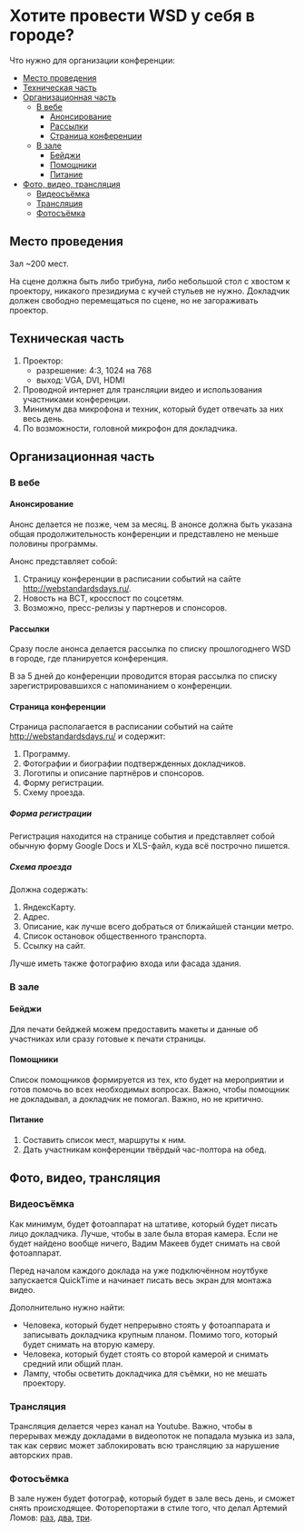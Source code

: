 # Хотите провести WSD у себя в городе?

Что нужно для организации конференции:

* [Место проведения](#Место-проведения)
* [Техническая часть](#Техническая-часть)
* [Организационная часть](#Организационная-часть)
    * [В вебе](#В-вебе)
        * [Анонсирование](#Анонсирование)
        * [Рассылки](#Рассылки) 
        * [Страница конференции](#Страница-конференции)
    * [В зале](#В-зале)
        * [Бейджи](#Бейджи)
        * [Помощники](#Помощники)
        * [Питание](#Питание)
* [Фото, видео, трансляция](#%D0%A4%D0%BE%D1%82%D0%BE-%D0%B2%D0%B8%D0%B4%D0%B5%D0%BE-%D1%82%D1%80%D0%B0%D0%BD%D1%81%D0%BB%D1%8F%D1%86%D0%B8%D1%8F)
    * [Видеосъёмка](#Видеосъёмка)   
    * [Трансляция](#Трансляция)
    * [Фотосъёмка](#Фотосъёмка)

## Место проведения 

Зал ~200 мест.

На сцене должна быть либо трибуна, либо небольшой стол с хвостом к проектору, никакого президиума с кучей стульев не нужно. Докладчик должен свободно перемещаться по сцене, но не загораживать проектор.

## Техническая часть

1. Проектор: 
      * разрешение: 4:3, 1024 на 768
      * выход: VGA, DVI, HDMI
2. Проводной интернет для трансляции видео и использования участниками конференции.
3. Минимум два микрофона  и техник, который будет отвечать за них весь день.
4. По возможности, головной микрофон для докладчика.

## Организационная часть

### В вебе

#### Анонсирование

Анонс делается не позже, чем за месяц. В анонсе должна быть указана общая продолжительность конференции и представлено не меньше половины программы.

Анонс представляет собой:

1. Страницу конференции в расписании событий на сайте http://webstandardsdays.ru/.
2. Новость на ВСТ, кросспост по соцсетям.
3. Возможно, пресс-релизы у партнеров и спонсоров.

#### Рассылки

Сразу после анонса делается рассылка по списку прошлогоднего WSD в городе, где планируется конференция. 

В за 5 дней до конференции проводится вторая рассылка по списку зарегистрировавшихся с напоминанием о конференции.

#### Страница конференции

Страница располагается в расписании событий на сайте http://webstandardsdays.ru/ и содержит: 

1. Программу.
2. Фотографии и биографии подтвержденных докладчиков.
3. Логотипы и описание партнёров и спонсоров.
4. Форму регистрации.
5. Схему проезда.


##### Форма регистрации

Регистрация находится на странице события и представляет собой обычную форму Google Docs и XLS-файл, куда всё построчно пишется.

##### Схема проезда

Должна содержать:

1. ЯндексКарту.
2. Адрес.
3. Описание, как лучше всего добраться от ближайшей станции метро.
4. Список остановок общественного транспорта.
5. Ссылку на сайт.

Лучше иметь также фотографию входа или фасада здания.

### В зале

#### Бейджи

Для печати бейджей можем предоставить макеты и данные об участниках или сразу готовые к печати страницы.

#### Помощники

Список помощников формируется из тех, кто будет на мероприятии и готов помочь во всех необходимых вопросах. Важно, чтобы помощник не докладывал, а докладчик не помогал. Важно, но не критично.

#### Питание

1. Составить список мест, маршруты к ним.
2. Дать участникам конференции твёрдый час-полтора на обед.

## Фото, видео, трансляция

### Видеосъёмка

Как минимум, будет фотоаппарат на штативе, который будет писать лицо докладчика. Лучше, чтобы в зале была вторая камера. Если не будет найдено вообще ничего, Вадим Макеев будет снимать на свой фотоаппарат.

Перед началом каждого доклада на уже подключённом ноутбуке запускается QuickTime и начинает писать весь экран для монтажа видео.

Дополнительно нужно найти:

* Человека, который будет непрерывно стоять у фотоаппарата и записывать докладчика крупным планом. Помимо того, который будет снимать на вторую камеру.
* Человека, который будет стоять со второй камерой и снимать средний или общий план.
* Лампу, чтобы осветить докладчика для съёмки, но не мешать проектору.

### Трансляция

Трансляция делается через канал на Youtube.
Важно, чтобы в перерывах между докладами в видеопоток не попадала музыка из зала, так как сервис может заблокировать всю трансляцию за нарушение авторских прав.

### Фотосъёмка

В зале нужен будет фотограф, который будет в зале весь день, и сможет снять происходящее. Фоторепортажи в стиле того, что делал Артемий Ломов: [раз](http://webhitech.ru/events/2012/wstdays-spb/), [два](http://webhitech.ru/events/2012/wstdays-yekaterinburg/), [три](http://webhitech.ru/events/2011/wstdays-moscow/).
